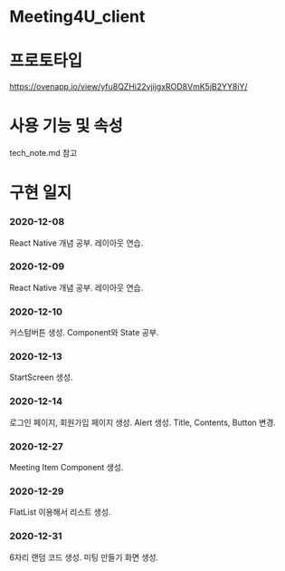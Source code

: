 # Meeting4U_client
# 프로토타입
https://ovenapp.io/view/yfu8QZHi22vjijgxROD8VmK5jB2YY8iY/

# 사용 기능 및 속성
tech_note.md 참고

# 구현 일지
### 2020-12-08
React Native 개념 공부. 레이아웃 연습.

### 2020-12-09
React Native 개념 공부. 레이아웃 연습.

### 2020-12-10
커스텀버튼 생성. Component와 State 공부.

### 2020-12-13
StartScreen 생성. 

### 2020-12-14
로그인 페이지, 회원가입 페이지 생성.
Alert 생성. Title, Contents, Button 변경. 

### 2020-12-27
Meeting Item Component 생성.

### 2020-12-29
FlatList 이용해서 리스트 생성.

### 2020-12-31
6자리 랜덤 코드 생성.
미팅 만들기 화면 생성.
